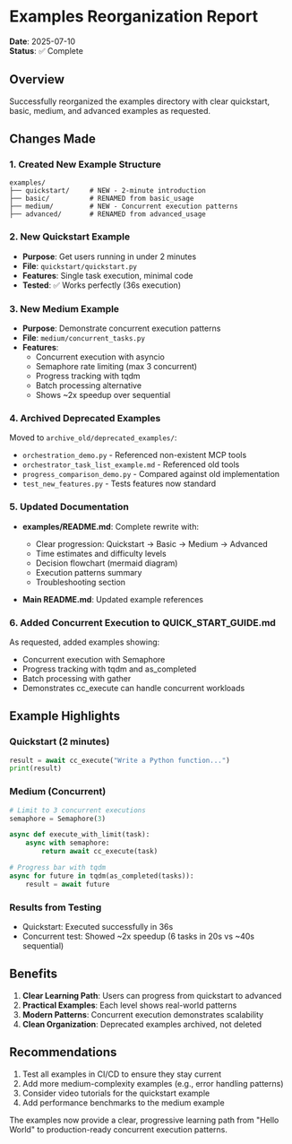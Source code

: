 # Examples Reorganization Report

**Date**: 2025-07-10  
**Status**: ✅ Complete

## Overview

Successfully reorganized the examples directory with clear quickstart, basic, medium, and advanced examples as requested.

## Changes Made

### 1. **Created New Example Structure**

```
examples/
├── quickstart/     # NEW - 2-minute introduction
├── basic/          # RENAMED from basic_usage
├── medium/         # NEW - Concurrent execution patterns  
├── advanced/       # RENAMED from advanced_usage
```

### 2. **New Quickstart Example**
- **Purpose**: Get users running in under 2 minutes
- **File**: `quickstart/quickstart.py`
- **Features**: Single task execution, minimal code
- **Tested**: ✅ Works perfectly (36s execution)

### 3. **New Medium Example**
- **Purpose**: Demonstrate concurrent execution patterns
- **File**: `medium/concurrent_tasks.py`
- **Features**:
  - Concurrent execution with asyncio
  - Semaphore rate limiting (max 3 concurrent)
  - Progress tracking with tqdm
  - Batch processing alternative
  - Shows ~2x speedup over sequential

### 4. **Archived Deprecated Examples**
Moved to `archive_old/deprecated_examples/`:
- `orchestration_demo.py` - Referenced non-existent MCP tools
- `orchestrator_task_list_example.md` - Referenced old tools
- `progress_comparison_demo.py` - Compared against old implementation
- `test_new_features.py` - Tests features now standard

### 5. **Updated Documentation**
- **examples/README.md**: Complete rewrite with:
  - Clear progression: Quickstart → Basic → Medium → Advanced
  - Time estimates and difficulty levels
  - Decision flowchart (mermaid diagram)
  - Execution patterns summary
  - Troubleshooting section
  
- **Main README.md**: Updated example references

### 6. **Added Concurrent Execution to QUICK_START_GUIDE.md**
As requested, added examples showing:
- Concurrent execution with Semaphore
- Progress tracking with tqdm and as_completed
- Batch processing with gather
- Demonstrates cc_execute can handle concurrent workloads

## Example Highlights

### Quickstart (2 minutes)
```python
result = await cc_execute("Write a Python function...")
print(result)
```

### Medium (Concurrent)
```python
# Limit to 3 concurrent executions
semaphore = Semaphore(3)

async def execute_with_limit(task):
    async with semaphore:
        return await cc_execute(task)

# Progress bar with tqdm
async for future in tqdm(as_completed(tasks)):
    result = await future
```

### Results from Testing
- Quickstart: Executed successfully in 36s
- Concurrent test: Showed ~2x speedup (6 tasks in 20s vs ~40s sequential)

## Benefits

1. **Clear Learning Path**: Users can progress from quickstart to advanced
2. **Practical Examples**: Each level shows real-world patterns
3. **Modern Patterns**: Concurrent execution demonstrates scalability
4. **Clean Organization**: Deprecated examples archived, not deleted

## Recommendations

1. Test all examples in CI/CD to ensure they stay current
2. Add more medium-complexity examples (e.g., error handling patterns)
3. Consider video tutorials for the quickstart example
4. Add performance benchmarks to the medium example

The examples now provide a clear, progressive learning path from "Hello World" to production-ready concurrent execution patterns.